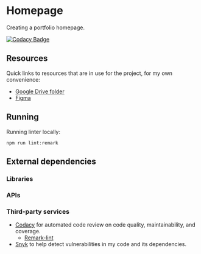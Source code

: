 # Homepage

Creating a portfolio homepage.

[![Codacy Badge](https://app.codacy.com/project/badge/Grade/7da6a9fc1d724462b9e6eb1e96099c1c)](https://app.codacy.com/gh/tildeeine/homepage/dashboard?utm_source=gh\&utm_medium=referral\&utm_content=\&utm_campaign=Badge_grade)

## Resources

Quick links to resources that are in use for the project, for my own
convenience:

*   [Google Drive folder](https://drive.google.com/drive/u/0/folders/1yipzuDuKv8jCZxPSYdeNc-OoWTzMEgQs)
*   [Figma](https://www.figma.com/file/43OADTTzoFp3dEl60FEsHT/Homepage?type=design\&node-id=0-1\&mode=design\&t=dXNPbsqEkaQ7wZ3M-0)

## Running

Running linter locally:

    npm run lint:remark

## External dependencies

### Libraries

### APIs

### Third-party services

*   [Codacy](https://app.codacy.com/gh/tildeeine/homepage/dashboard) for automated
    code review on code quality, maintainability, and coverage.
    *   [Remark-lint]()
*   [Snyk](https://app.snyk.io/org/tildeeine/flow/import?message=connected) to
    help detect vulnerabilities in my code and its dependencies.
